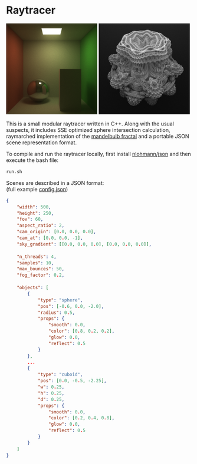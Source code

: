 
# Raytracer
<img src="./images/cornell.png" width=49% alt="Example"></img>
<img src="./images/mandelbulb-pow8.png" width=49% alt="Example"></img>

This is a small modular raytracer written in C++. Along with the usual suspects, it includes SSE optimized sphere intersection calculation, raymarched implementation of the [mandelbulb fractal](https://en.wikipedia.org/wiki/Mandelbulb) and a portable JSON scene representation format.

To compile and run the raytracer locally, first install [nlohmann/json](https://github.com/nlohmann/json) and then execute the bash file:
```bash
run.sh
```
Scenes are described in a JSON format:<br>
(full example [config.json](./config.json))
```json
{
    "width": 500,
    "height": 250,
    "fov": 60,
    "aspect_ratio": 2,
    "cam_origin": [0.0, 0.0, 0.0],
    "cam_at": [0.0, 0.0, -1],
    "sky_gradient": [[0.0, 0.0, 0.0], [0.0, 0.0, 0.0]],

    "n_threads": 4,
    "samples": 10,
    "max_bounces": 50,
    "fog_factor": 0.2,

    "objects": [
        {
            "type": "sphere",
            "pos": [-0.6, 0.0, -2.0],
            "radius": 0.5,
            "props": {
                "smooth": 0.0,
                "color": [0.8, 0.2, 0.2],
                "glow": 0.0,
                "reflect": 0.5
            }
        },
        ...
        {
            "type": "cuboid",
            "pos": [0.0, -0.5, -2.25],
            "w": 0.25,
            "h": 0.25,
            "d": 0.25,
            "props": {
                "smooth": 0.0,
                "color": [0.2, 0.4, 0.8],
                "glow": 0.0,
                "reflect": 0.5
            }
        }
    ]
}
```
